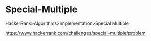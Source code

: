 # Special-Multiple
HackerRank>Algorithms>Implementation>Special Multiple

https://www.hackerrank.com/challenges/special-multiple/problem
